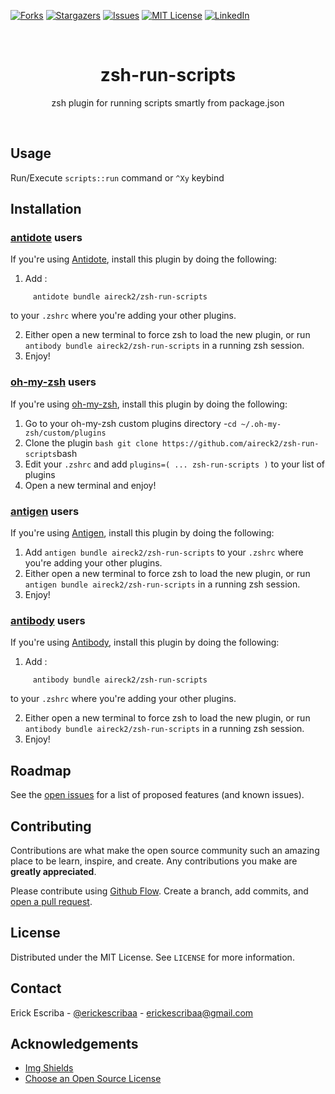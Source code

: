 <!-- [![Contributors][contributors-shield]][contributors-url] -->

[![Forks][forks-shield]][forks-url] [![Stargazers][stars-shield]][stars-url]
[![Issues][issues-shield]][issues-url] [![MIT License][license-shield]][license-url]
[![LinkedIn][linkedin-shield]][linkedin-url]

<!-- PROJECT LOGO -->
<br />
<p align="center">
   <!-- <a href="https://erickescriba.vercel.app/">
    <img src="public/demo.png" alt="Logo" width="100%" height="100%">
  </a> -->

  <h1 align="center">zsh-run-scripts</h1>

  <p align="center">
    zsh plugin for running scripts smartly from package.json
  </p>
</p>

<br />

## Usage
Run/Execute `scripts::run` command or `^Xy` keybind 

## Installation

### [antidote](https://github.com/mattmc3/antidote) users

If you're using [Antidote](https://getantidote.github.io), install this plugin by doing the following:

1.  Add :

```{.sourceCode .bash}
     antidote bundle aireck2/zsh-run-scripts
```

to your `.zshrc` where you're adding your other plugins.

2.  Either open a new terminal to force zsh to load the new plugin, or run `antibody bundle aireck2/zsh-run-scripts` in a running zsh session.
3.  Enjoy!

### [oh-my-zsh](https://github.com/robbyrussell/oh-my-zsh) users

If you're using [oh-my-zsh](https://gitub.com/robbyrussell/oh-my-zsh), install this plugin by doing the following:

1.  Go to your oh-my-zsh custom plugins directory -`cd ~/.oh-my-zsh/custom/plugins`
2.  Clone the plugin `bash git clone https://github.com/aireck2/zsh-run-scripts`bash
3.  Edit your `.zshrc` and add `plugins=( ... zsh-run-scripts )` to your list of plugins
4.  Open a new terminal and enjoy!

### [antigen](https://github.com/zsh-users/antigen) users

If you're using [Antigen](https://github.com/zsh-lovers/antigen), install this plugin by doing the following:

1.  Add `antigen bundle aireck2/zsh-run-scripts` to your `.zshrc` where you're adding your other plugins.
2.  Either open a new terminal to force zsh to load the new plugin, or run `antigen bundle aireck2/zsh-run-scripts` in a running zsh session.
3.  Enjoy!

### [antibody](https://github.com/getantibody/antibody) users

If you're using [Antibody](https://github.com/getantibody/antibody), install this plugin by doing the following:

1.  Add :

```{.sourceCode .bash}
     antibody bundle aireck2/zsh-run-scripts
```

to your `.zshrc` where you're adding your other plugins.

2.  Either open a new terminal to force zsh to load the new plugin, or run `antibody bundle aireck2/zsh-run-scripts` in a running zsh session.
3.  Enjoy!


<!-- USAGE EXAMPLES -->

<!-- ## Usage

Use this space to show useful examples of how a project can be used. Additional screenshots, code
examples and demos work well in this space. You may also link to more resources.

_For more examples, please refer to the [Documentation](https://example.com)_ -->

<!-- ROADMAP -->

## Roadmap

See the [open issues](https://github.com/aireck2/zsh-run-scripts/issues) for a list of proposed
features (and known issues).

<!-- CONTRIBUTING -->

## Contributing

Contributions are what make the open source community such an amazing place to be learn, inspire,
and create. Any contributions you make are **greatly appreciated**.

Please contribute using [Github Flow](https://guides.github.com/introduction/flow/). Create a
branch, add commits, and [open a pull request](https://github.com/aireck2/zsh-run-scripts/compare/).

<!-- 1. Fork the Project
2. Create your Feature Branch (`git checkout -b feature/AmazingFeature`)
3. Commit your Changes (`git commit -m 'Add some AmazingFeature'`)
4. Push to the Branch (`git push origin feature/AmazingFeature`)
5. Open a Pull Request -->

<!-- LICENSE -->

## License

Distributed under the MIT License. See `LICENSE` for more information.

<!-- CONTACT -->

## Contact

Erick Escriba - [@erickescribaa](https://twitter.com/erickescribaa) - erickescribaa@gmail.com


<!-- ACKNOWLEDGEMENTS -->

## Acknowledgements

- [Img Shields](https://shields.io)
- [Choose an Open Source License](https://choosealicense.com)


<!-- MARKDOWN LINKS & IMAGES -->
<!-- https://www.markdownguide.org/basic-syntax/#reference-style-links -->

[contributors-shield]: https://img.shields.io/github/contributors/aireck2/st-links.svg?style=for-the-badge
[contributors-url]: https://github.com/aireck2/zsh-run-scripts/graphs/contributors
[forks-shield]: https://img.shields.io/github/forks/aireck2/st-links.svg?style=for-the-badge
[forks-url]: https://github.com/aireck2/zsh-run-scripts/network/members
[stars-shield]: https://img.shields.io/github/stars/aireck2/st-links.svg?style=for-the-badge
[stars-url]: https://github.com/aireck2/zsh-run-scripts/stargazers
[issues-shield]: https://img.shields.io/github/issues/aireck2/st-links.svg?style=for-the-badge
[issues-url]: https://github.com/Aireck2/zsh-run-scripts/issues
[license-shield]: https://img.shields.io/github/license/aireck2/st-links.svg?style=for-the-badge
[license-url]: https://github.com/Aireck2/zsh-run-scripts/blob/main/LICENSE
[linkedin-shield]: https://img.shields.io/badge/-LinkedIn-black.svg?style=for-the-badge&logo=linkedin&colorB=555
[linkedin-url]: https://linkedin.com/in/erickescriba
[product-screenshot]: images/screenshot.png
